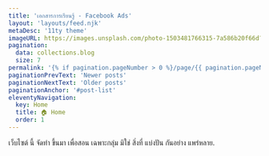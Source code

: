 ```yaml
---
title: 'เอกสารการเรียนรู้ - Facebook Ads'
layout: 'layouts/feed.njk'
metaDesc: '11ty theme'
imageURL: https://images.unsplash.com/photo-1503481766315-7a586b20f66d?ixid=MXwxMjA3fDB8MHxwaG90by1wYWdlfHx8fGVufDB8fHw%3D&ixlib=rb-1.2.1&auto=format&fit=crop&w=1335&q=80
pagination: 
  data: collections.blog
  size: 7
permalink: '{% if pagination.pageNumber > 0 %}/page/{{ pagination.pageNumber }}{% endif %}/index.html'
paginationPrevText: 'Newer posts'
paginationNextText: 'Older posts'
paginationAnchor: '#post-list'
eleventyNavigation:
  key: Home
  title: 🏠 Home
  order: 1
---
```

เว็บไซต์ นี้ จัดทำ ขึ้นมา เพื่อสอน เฉพาะกลุ่ม มิใช่ สิ่งที่ แบ่งปัน กันอย่าง แพร่หลาย. 